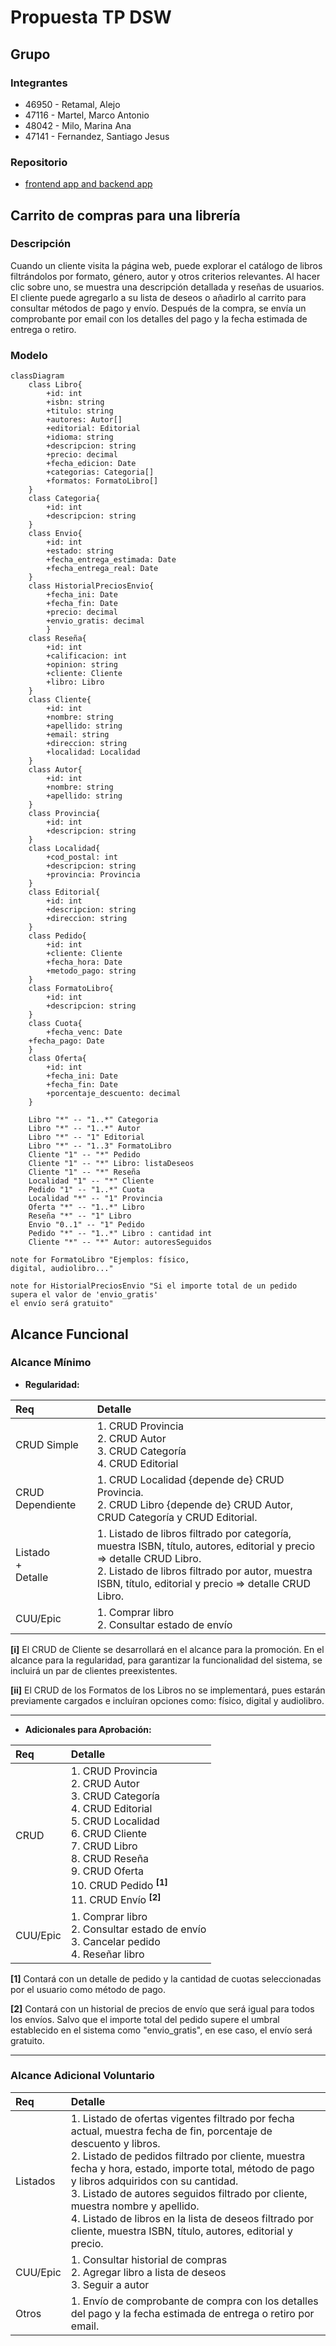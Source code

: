 # Propuesta TP DSW

## Grupo 
### Integrantes

* 46950 - Retamal, Alejo
* 47116 - Martel, Marco Antonio
* 48042 - Milo, Marina Ana
* 47141 - Fernandez, Santiago Jesus

### Repositorio

* [frontend app and backend app](https://github.com/AlejoRetamal/Trabajo-Pr-ctico---DdS) 

## Carrito de compras para una librería
### Descripción

Cuando un cliente visita la página web, puede explorar el catálogo de libros filtrándolos por formato, género, autor y otros criterios relevantes. Al hacer clic sobre uno, se muestra una descripción detallada y reseñas de usuarios. El cliente puede agregarlo a su lista de deseos o añadirlo al carrito para consultar métodos de pago y envío. Después de la compra, se envía un comprobante por email con los detalles del pago y la fecha estimada de entrega o retiro.

<!-- Con una interfaz intuitiva y funcionalidades simples, nos permitirá explorar y adquirir libros de manera rápida y conveniente. Podrás encontrar tus títulos favoritos, filtrar por género o autor, reservar libros de una manera más fácil y versatil y más. 

El sistema deberá contar con las siguientes funcionalidades:

* Amplia selección de libros: permitir acceder a una vasta colección de libros en diferentes géneros, temáticas y formatos, incluyendo libros físicos, electrónicos y audiolibros.
* Búsqueda avanzada: permitir al usuario utilizar opciones de búsqueda avanzadas para encontrar fácilmente sus libros favoritos por género, autor, temática y palabras clave específicas.
* Sistema de valoracion por estrellas: el usuario tendra la posibilidad de clasificar el libro adquirido en una escala del 1 al 5.
* Reseñas: permite escribir opiniones sobre los libros que ha leído y también leer las opiniones de otros usuarios.
* Lista de deseos personalizada: crear una lista de deseos con los libros que le interesan al usuario y así comprarlos en otro momento.
* Reservas de libro: realizar reservas de libros antes de su lanzamiento oficial.
* Compatibilidad con diferentes formatos: el usuario podrá escoger entre el formato que quiere el libro. Por ejemplo, si es digital, podrá descargarlo. -->

### Modelo

```mermaid
classDiagram
    class Libro{
        +id: int
        +isbn: string
        +titulo: string
        +autores: Autor[]
        +editorial: Editorial
        +idioma: string
        +descripcion: string
        +precio: decimal
        +fecha_edicion: Date
        +categorias: Categoria[]
        +formatos: FormatoLibro[]
    }
    class Categoria{
        +id: int
        +descripcion: string
    }
    class Envio{
        +id: int
        +estado: string
        +fecha_entrega_estimada: Date
        +fecha_entrega_real: Date
    }
	class HistorialPreciosEnvio{
		+fecha_ini: Date
		+fecha_fin: Date
		+precio: decimal
		+envio_gratis: decimal
		}
    class Reseña{
        +id: int
        +calificacion: int
        +opinion: string
        +cliente: Cliente
        +libro: Libro
    }
    class Cliente{
        +id: int
        +nombre: string
        +apellido: string
        +email: string
        +direccion: string
        +localidad: Localidad
    }
    class Autor{
        +id: int
        +nombre: string
        +apellido: string
    }
    class Provincia{
        +id: int
        +descripcion: string
    }
    class Localidad{
        +cod_postal: int
        +descripcion: string
        +provincia: Provincia
    }
    class Editorial{
        +id: int
        +descripcion: string
        +direccion: string
    }
    class Pedido{
        +id: int
        +cliente: Cliente
        +fecha_hora: Date
        +metodo_pago: string
    }
    class FormatoLibro{
        +id: int
        +descripcion: string
    }
    class Cuota{
        +fecha_venc: Date
	+fecha_pago: Date
    }
    class Oferta{
        +id: int
        +fecha_ini: Date
        +fecha_fin: Date
        +porcentaje_descuento: decimal
    }
    
    Libro "*" -- "1..*" Categoria
    Libro "*" -- "1..*" Autor
    Libro "*" -- "1" Editorial
    Libro "*" -- "1..3" FormatoLibro
    Cliente "1" -- "*" Pedido
    Cliente "1" -- "*" Libro: listaDeseos
    Cliente "1" -- "*" Reseña
    Localidad "1" -- "*" Cliente
    Pedido "1" -- "1..*" Cuota
    Localidad "*" -- "1" Provincia
    Oferta "*" -- "1..*" Libro
    Reseña "*" -- "1" Libro
    Envio "0..1" -- "1" Pedido
    Pedido "*" -- "1..*" Libro : cantidad int
    Cliente "*" -- "*" Autor: autoresSeguidos

note for FormatoLibro "Ejemplos: físico,
digital, audiolibro..."

note for HistorialPreciosEnvio "Si el importe total de un pedido
supera el valor de 'envio_gratis'
el envío será gratuito"

```

## Alcance Funcional 

### Alcance Mínimo
- **Regularidad:**

|Req|Detalle|
|:-|:-|
|CRUD Simple|1. CRUD Provincia<br>2. CRUD Autor<br>3. CRUD Categoría<br>4. CRUD Editorial|
|CRUD Dependiente|1. CRUD Localidad {depende de} CRUD Provincia.<br>2. CRUD Libro {depende de} CRUD Autor, CRUD Categoría y CRUD Editorial.|
|Listado<br>+<br>Detalle| 1. Listado de libros filtrado por categoría, muestra ISBN, título, autores, editorial y precio => detalle CRUD Libro.<br> 2. Listado de libros filtrado por autor, muestra ISBN, título, editorial y precio => detalle CRUD Libro.|
|CUU/Epic|1. Comprar libro<br>2. Consultar estado de envío|

**[i]** El CRUD de Cliente se desarrollará en el alcance para la promoción. En el alcance para la regularidad, para garantizar la funcionalidad del sistema, se incluirá un par de clientes preexistentes.

**[ii]** El CRUD de los Formatos de los Libros no se implementará, pues estarán previamente cargados e incluíran opciones como: físico, digital y audiolibro.

---
- **Adicionales para Aprobación:**

|Req|Detalle|
|:-|:-|
|CRUD |1. CRUD Provincia<br>2. CRUD Autor<br>3. CRUD Categoría<br>4. CRUD Editorial<br>5. CRUD Localidad<br>6. CRUD Cliente<br>7. CRUD Libro<br>8. CRUD Reseña<br>9. CRUD Oferta<br>10. CRUD Pedido **<sup>[1]</sup>**<br>11. CRUD Envío **<sup>[2]</sup>**|
|CUU/Epic|1. Comprar libro<br>2. Consultar estado de envío<br>3. Cancelar pedido<br>4. Reseñar libro<br>|

**[1]** Contará con un detalle de pedido y la cantidad de cuotas seleccionadas por el usuario como método de pago.

**[2]** Contará con un historial de precios de envío que será igual para todos los envíos. Salvo que el importe total del pedido supere el umbral establecido en el sistema como "envio_gratis", en ese caso, el envío será gratuito.

---

### Alcance Adicional Voluntario

<!--- Es opcional, pero ayuda a que la funcionalidad del sistema esté completa y será considerado en la nota en función de su complejidad y esfuerzo --->

|Req|Detalle| 
|:-|:-|
|Listados|1. Listado de ofertas vigentes filtrado por fecha actual, muestra fecha de fin, porcentaje de descuento y libros.<br>2. Listado de pedidos filtrado por cliente, muestra fecha y hora, estado, importe total, método de pago y libros adquiridos con su cantidad.<br>3. Listado de autores seguidos filtrado por cliente, muestra nombre y apellido.<br>4. Listado de libros en la lista de deseos filtrado por cliente, muestra ISBN, título, autores, editorial y precio.|
|CUU/Epic|1. Consultar historial de compras<br>2. Agregar libro a lista de deseos<br>3. Seguir a autor|
|Otros|1. Envío de comprobante de compra con los detalles del pago y la fecha estimada de entrega o retiro por email.|
